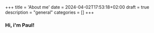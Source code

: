 +++
title = 'About me'
date = 2024-04-02T17:53:18+02:00
draft = true
description = "general"
categories = []
+++

### Hi, i'm Paul!